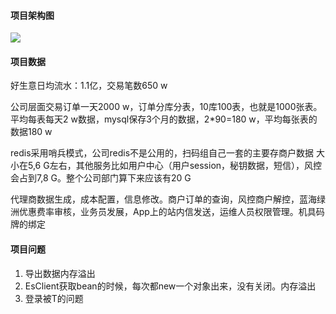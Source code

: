 #### 项目架构图

![](E:\work\知识体系图片\项目架构图.png)



#### 项目数据

好生意日均流水：1.1亿，交易笔数650 w

公司层面交易订单一天2000 w，订单分库分表，10库100表，也就是1000张表。平均每表每天2 w数据，mysql保存3个月的数据，2*90=180 w，平均每张表的数据180 w

redis采用哨兵模式，公司redis不是公用的，扫码组自己一套的主要存商户数据 大小在5,6 G左右，其他服务比如用户中心（用户session，秘钥数据，短信），风控会占到7,8 G。整个公司部门算下来应该有20 G



代理商数据生成，成本配置，信息修改。商户订单的查询，风控商户解控，蓝海绿洲优惠费率审核，业务员发展，App上的站内信发送，运维人员权限管理。机具码牌的绑定



#### 项目问题

1. 导出数据内存溢出
2. EsClient获取bean的时候，每次都new一个对象出来，没有关闭。内存溢出
3. 登录被T的问题